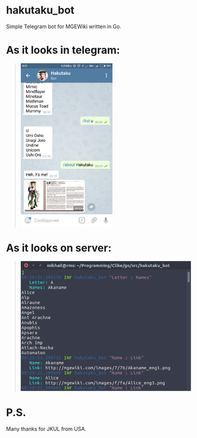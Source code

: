 # hakutaku_bot
Simple Telegram bot for MGEWiki written in Go.

# As it looks in telegram:
> ![screenshot1](screenshots/bot.png)

# As it looks on server:
> ![screenshot2](screenshots/debug.png)

# P.S.
Many thanks for JKUL from USA.
